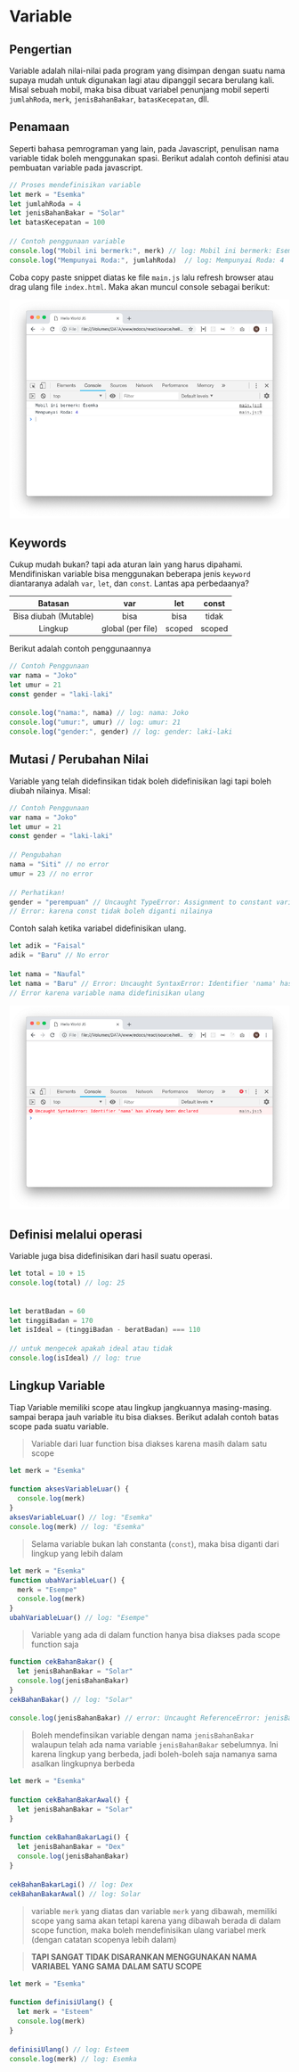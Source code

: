 # Variable

## Pengertian
Variable adalah nilai-nilai pada program yang disimpan dengan suatu nama supaya mudah untuk digunakan lagi atau dipanggil secara berulang kali. Misal sebuah mobil, maka bisa dibuat variabel penunjang mobil seperti `jumlahRoda`, `merk`, `jenisBahanBakar`, `batasKecepatan`, dll.


<!-- ## Aturan Penulisan Variable -->

## Penamaan
Seperti bahasa pemrograman yang lain, pada Javascript, penulisan nama variable tidak boleh menggunakan spasi. Berikut adalah contoh definisi atau pembuatan variable pada javascript.

```javascript
// Proses mendefinisikan variable
let merk = "Esemka"
let jumlahRoda = 4
let jenisBahanBakar = "Solar"
let batasKecepatan = 100

// Contoh penggunaan variable
console.log("Mobil ini bermerk:", merk) // log: Mobil ini bermerk: Esemka
console.log("Mempunyai Roda:", jumlahRoda)  // log: Mempunyai Roda: 4
```

Coba copy paste snippet diatas ke file `main.js` lalu refresh browser atau drag ulang file `index.html`. Maka akan muncul console sebagai berikut:

![Console Variable](./images/variable/console-1.png)

## Keywords
Cukup mudah bukan? tapi ada aturan lain yang harus dipahami. Mendifiniskan variable bisa menggunakan beberapa jenis `keyword` diantaranya adalah `var`, `let`, dan `const`. Lantas apa perbedaanya?

|        Batasan        |        var        |  let   | const  |
| :-------------------: | :---------------: | :----: | :----: |
| Bisa diubah (Mutable) |       bisa        |  bisa  | tidak  |
|        Lingkup        | global (per file) | scoped | scoped |

Berikut adalah contoh penggunaannya

```javascript
// Contoh Penggunaan
var nama = "Joko"
let umur = 21
const gender = "laki-laki" 

console.log("nama:", nama) // log: nama: Joko
console.log("umur:", umur) // log: umur: 21
console.log("gender:", gender) // log: gender: laki-laki
```



## Mutasi / Perubahan Nilai
Variable yang telah didefinsikan tidak boleh didefinisikan lagi tapi boleh diubah nilainya. Misal:

```javascript
// Contoh Penggunaan
var nama = "Joko"
let umur = 21
const gender = "laki-laki" 

// Pengubahan
nama = "Siti" // no error
umur = 23 // no error

// Perhatikan!
gender = "perempuan" // Uncaught TypeError: Assignment to constant variable.
// Error: karena const tidak boleh diganti nilainya
```

Contoh salah ketika variabel didefinisikan ulang.

```javascript
let adik = "Faisal"
adik = "Baru" // No error

let nama = "Naufal"
let nama = "Baru" // Error: Uncaught SyntaxError: Identifier 'nama' has already been declared
// Error karena variable nama didefinisikan ulang
```

![Error Redefined Variable](./images/variable/console-3.png)



## Definisi melalui operasi
Variable juga bisa didefinisikan dari hasil suatu operasi.

```javascript
let total = 10 + 15
console.log(total) // log: 25


let beratBadan = 60
let tinggiBadan = 170
let isIdeal = (tinggiBadan - beratBadan) === 110

// untuk mengecek apakah ideal atau tidak
console.log(isIdeal) // log: true
```



## Lingkup Variable
Tiap Variable memiliki scope atau lingkup jangkuannya masing-masing. sampai berapa jauh variable itu bisa diakses. Berikut adalah contoh batas scope pada suatu variable. 

> Variable dari luar function bisa diakses karena masih dalam satu scope

```javascript
let merk = "Esemka"

function aksesVariableLuar() {
  console.log(merk)
}
aksesVariableLuar() // log: "Esemka"
console.log(merk) // log: "Esemka"
```


> Selama variable bukan lah constanta (`const`), maka bisa diganti dari lingkup yang lebih dalam

```javascript
let merk = "Esemka"
function ubahVariableLuar() {
  merk = "Esempe"
  console.log(merk)
}
ubahVariableLuar() // log: "Esempe"
```


> Variable yang ada di dalam function hanya bisa diakses pada scope function saja

```javascript
function cekBahanBakar() {
  let jenisBahanBakar = "Solar"
  console.log(jenisBahanBakar)
}
cekBahanBakar() // log: "Solar"

console.log(jenisBahanBakar) // error: Uncaught ReferenceError: jenisBahanBakar is not defined
```


> Boleh mendefinsikan variable dengan nama `jenisBahanBakar` walaupun telah ada nama variable `jenisBahanBakar` sebelumnya. Ini karena lingkup yang berbeda, jadi boleh-boleh saja namanya sama asalkan lingkupnya berbeda


```javascript
let merk = "Esemka"

function cekBahanBakarAwal() {
  let jenisBahanBakar = "Solar"
}

function cekBahanBakarLagi() {
  let jenisBahanBakar = "Dex"
  console.log(jenisBahanBakar)
}

cekBahanBakarLagi() // log: Dex
cekBahanBakarAwal() // log: Solar
```

> variable `merk` yang diatas dan variable `merk` yang dibawah, memiliki scope yang sama akan tetapi karena yang dibawah berada di dalam scope function, maka boleh mendefinisikan ulang variabel merk (dengan catatan scopenya lebih dalam)

> **TAPI SANGAT TIDAK DISARANKAN MENGGUNAKAN NAMA VARIABEL YANG SAMA DALAM SATU SCOPE**


```javascript
let merk = "Esemka"

function definisiUlang() {
  let merk = "Esteem"
  console.log(merk)
}

definisiUlang() // log: Esteem
console.log(merk) // log: Esemka
```

